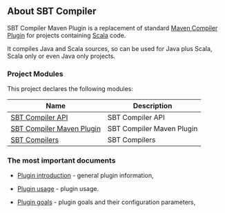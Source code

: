 ## About SBT Compiler

SBT Compiler Maven Plugin is a replacement of standard [Maven Compiler Plugin](http://maven.apache.org/plugins/maven-compiler-plugin/) for projects containing [Scala](http://www.scala-lang.org/) code.

It compiles Java and Scala sources, so can be used for Java plus Scala, Scala only or even Java only projects.

### Project Modules

This project declares the following modules:

| Name                                                                | Description               |
|---------------------------------------------------------------------|---------------------------|
| [SBT Compiler API](./sbt-compiler-api/index.html)                   | SBT Compiler API          |
| [SBT Compiler Maven Plugin](./sbt-compiler-maven-plugin/index.html) | SBT Compiler Maven Plugin |
| [SBT Compilers](./sbt-compilers/index.html)                         | SBT Compilers             |

### The most important documents

* [Plugin introduction](./sbt-compiler-maven-plugin/index.html) - general plugin information,

* [Plugin usage](./sbt-compiler-maven-plugin/usage.html) - plugin usage.

* [Plugin goals](./sbt-compiler-maven-plugin/plugin-info.html) - plugin goals and their configuration parameters,
